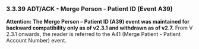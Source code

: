 ### 3.3.39 ADT/ACK - Merge Person - Patient ID (Event A39)

**Attention: The Merge Person – Patient ID (A39) event was maintained for backward compatibility only as of v2.3.1 and withdrawn as of v2.7.** From V 2.3.1 onwards, the reader is referred to the A41 (Merge Patient - Patient Account Number) event.
